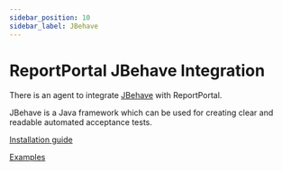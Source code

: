 ```yaml
---
sidebar_position: 10
sidebar_label: JBehave
---
```


# ReportPortal JBehave Integration

There is an agent to integrate [JBehave](https://jbehave.org/) with ReportPortal.

JBehave is a Java framework which can be used for creating clear and readable automated acceptance tests.

[Installation guide](https://github.com/reportportal/agent-java-jbehave#readme)

[Examples](https://github.com/reportportal/examples-java/tree/master/example-jbehave)
